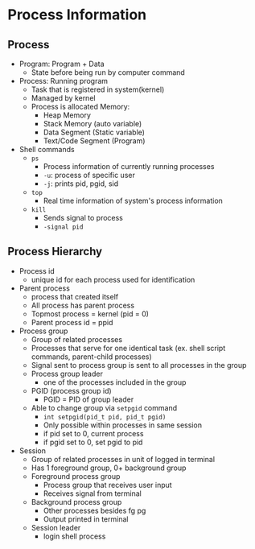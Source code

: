 # Process Information

## Process
- Program: Program + Data
    - State before being run by computer command
- Process: Running program
    - Task that is registered in system(kernel)
    - Managed by kernel
    - Process is allocated Memory:
        - Heap Memory
        - Stack Memory (auto variable)
        - Data Segment (Static variable)
        - Text/Code Segment (Program)
- Shell commands
    - `ps` 
        - Process information of currently running processes
        - `-u`: process of specific user
        - `-j`: prints pid, pgid, sid
    - `top`
        - Real time information of system's process information
    - `kill`
        - Sends signal to process
        - `-signal pid`

## Process Hierarchy
- Process id
    - unique id for each process used for identification
- Parent process
    - process that created itself
    - All process has parent process
    - Topmost process = kernel (pid = 0)
    - Parent process id = ppid
- Process group
    - Group of related processes
    - Processes that serve for one identical task (ex. shell script commands, parent-child processes)
    - Signal sent to process group is sent to all processes in the group
    - Process group leader
        - one of the processes included in the group
    - PGID (process group id)
        - PGID = PID of group leader
    - Able to change group via `setpgid` command
        - `int setpgid(pid_t pid, pid_t pgid)`
        - Only possible within processes in same session
        - if pid set to 0, current process
        - if pgid set to 0, set pgid to pid
- Session
    - Group of related processes in unit of logged in terminal
    - Has 1 foreground group, 0+ background group
    - Foreground process group
        - Process group that receives user input
        - Receives signal from terminal
    - Background process group
        - Other processes besides fg pg
        - Output printed in terminal
    - Session leader
        - login shell process